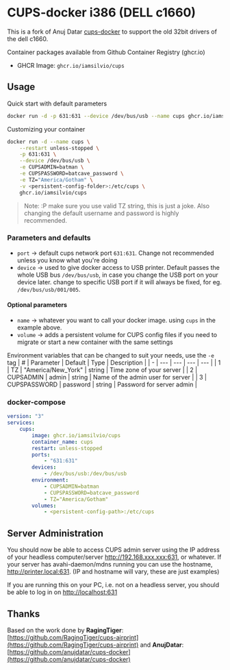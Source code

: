 # CUPS-docker i386 (DELL c1660)

This is a fork of Anuj Datar [cups-docker](https://github.com/anujdatar/cups-docker) to support the old 32bit drivers of the dell c1660.

Container packages available from Github Container Registry (ghcr.io)

- GHCR Image: `ghcr.io/iamsilvio/cups`

## Usage

Quick start with default parameters

```sh
docker run -d -p 631:631 --device /dev/bus/usb --name cups ghcr.io/iamsilvio/cups
```

Customizing your container

```sh
docker run -d --name cups \
    --restart unless-stopped \
    -p 631:631 \
    --device /dev/bus/usb \
    -e CUPSADMIN=batman \
    -e CUPSPASSWORD=batcave_password \
    -e TZ="America/Gotham" \
    -v <persistent-config-folder>:/etc/cups \
    ghcr.io/iamsilvio/cups
```

> Note: :P make sure you use valid TZ string, this is just a joke. Also changing the default username and password is highly recommended.

### Parameters and defaults

- `port` -> default cups network port `631:631`. Change not recommended unless you know what you're doing
- `device` -> used to give docker access to USB printer. Default passes the whole USB bus `/dev/bus/usb`, in case you change the USB port on your device later. change to specific USB port if it will always be fixed, for eg. `/dev/bus/usb/001/005`.

#### Optional parameters

- `name` -> whatever you want to call your docker image. using `cups` in the example above.
- `volume` -> adds a persistent volume for CUPS config files if you need to migrate or start a new container with the same settings

Environment variables that can be changed to suit your needs, use the `-e` tag
| # | Parameter    | Default            | Type   | Description                       |
| - | --- | --- | --- | --- |
| 1 | TZ          | "America/New_York" | string | Time zone of your server          |
| 2 | CUPSADMIN    | admin              | string | Name of the admin user for server |
| 3 | CUPSPASSWORD | password           | string | Password for server admin         |

### docker-compose

```yaml
version: "3"
services:
    cups:
        image: ghcr.io/iamsilvio/cups
        container_name: cups
        restart: unless-stopped
        ports:
            - "631:631"
        devices:
            - /dev/bus/usb:/dev/bus/usb
        environment:
            - CUPSADMIN=batman
            - CUPSPASSWORD=batcave_password
            - TZ="America/Gotham"
        volumes:
            - <persistent-config-path>:/etc/cups
```

## Server Administration

You should now be able to access CUPS admin server using the IP address of your headless computer/server <http://192.168.xxx.xxx:631>, or whatever. If your server has avahi-daemon/mdns running you can use the hostname, <http://printer.local:631>. (IP and hostname will vary, these are just examples)

If you are running this on your PC, i.e. not on a headless server, you should be able to log in on <http://localhost:631>

## Thanks

Based on the work done by **RagingTiger**: [https://github.com/RagingTiger/cups-airprint](https://github.com/RagingTiger/cups-airprint)
and **AnujDatar**: [https://github.com/anujdatar/cups-docker](https://github.com/anujdatar/cups-docker)
